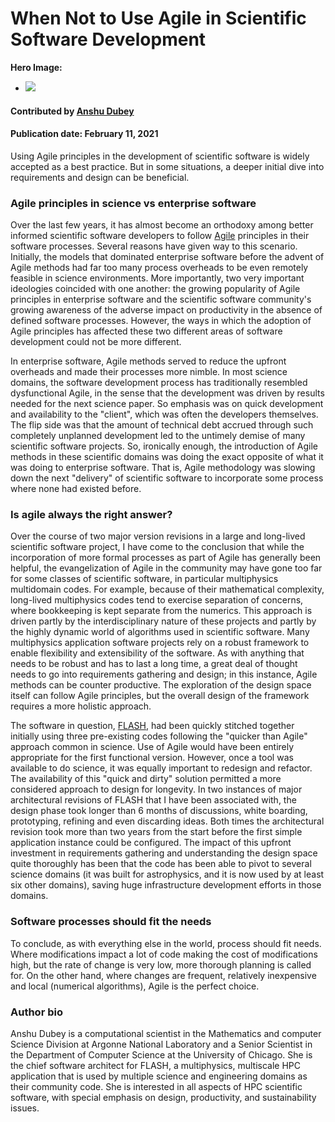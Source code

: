 # When Not to Use Agile in Scientific Software Development

**Hero Image:**

 - <img src='https://github.com/betterscientificsoftware/images/raw/master/Blog_0221_Agile.png'>

#### Contributed by [Anshu Dubey](https://github.com/adubey64 "Anshu Dubey GitHub Profile")

#### Publication date: February 11, 2021
 
<!-- deck text start --> 
Using Agile principles in the development of scientific software is widely accepted as a best practice.  But in some situations, a deeper initial dive into requirements and design can be beneficial.
<!-- deck text end -->

###  Agile principles in science vs enterprise software
Over the last few years, it has almost become an orthodoxy among 
better informed scientific software developers to follow 
[Agile](https://agilemanifesto.org/) principles in their software processes. Several
reasons have given way to this scenario. Initially, the models that
dominated enterprise software before the advent of Agile methods had far too many process overheads to be even remotely feasible in science environments. More importantly, two very important ideologies coincided with one another: the growing popularity of Agile principles in
enterprise software and the scientific software community's growing awareness of the adverse impact on productivity in the absence of defined
software processes.  However, the ways in which the
adoption of Agile principles has affected these two different areas of software
development could not be more different.

In enterprise software, Agile methods served to reduce the upfront
overheads and made their processes more nimble. In most science
domains, the software development process has traditionally 
resembled dysfunctional Agile, in the sense that the development was
driven by results needed for the next science paper. So emphasis was on quick
development and availability to the "client", which was often the
developers themselves. The flip side was that the amount of technical debt
accrued through such completely unplanned development led to the
untimely demise of many scientific software projects. So, ironically
enough, the introduction of Agile methods in these scientific domains 
was doing the exact opposite of what it was doing to 
enterprise software. That is, Agile methodology was slowing down the next "delivery"
of scientific software to incorporate some process where none had existed before.

### Is agile always the right answer?
Over the course of two major version revisions in a large and long-lived scientific software project, I have come to the conclusion that while the incorporation of more formal processes as part of Agile has generally been helpful, the evangelization of
Agile in the community may have gone too far for some classes of
scientific software, in particular multiphysics multidomain
codes. For example, because of their mathematical complexity, long-lived
multiphysics codes tend to exercise separation of concerns, where
bookkeeping is kept separate from the numerics. This approach is
driven partly by the interdisciplinary nature of these projects and
partly by the highly dynamic world of algorithms used in scientific
software.  Many multiphysics application software projects rely on a
robust framework to enable flexibility and extensibility
of the software.  As with anything that needs to be robust and has to
last a long time, a great deal of thought needs to go into
requirements gathering and design; in this instance, Agile methods can be counter
productive.  The exploration of the design space itself can follow
Agile principles, but the overall design of the framework requires a more holistic
approach.

The software in question, [FLASH](https://arxiv.org/pdf/0903.4875.pdf), had been quickly stitched together
initially using three pre-existing codes following the "quicker than
Agile" approach common in science. Use of Agile would have been entirely
appropriate for the first functional version. However, once a tool was
available to do science, it was equally important to redesign and
refactor.  The availability of this "quick and dirty" solution
permitted a more considered approach to design for longevity. In two
instances of major architectural revisions of FLASH that I have been
associated with, the design phase took longer than 6 months of discussions, white
boarding, prototyping, refining and even discarding ideas. Both
times the architectural revision took more than two years from the start before the first
simple application instance could be configured. The impact of this
upfront investment in requirements gathering and understanding the design
space quite thoroughly has been that the code has been able to pivot
to several science domains (it was built for astrophysics, and it is
now used by at least six other domains), saving huge infrastructure
development efforts in those domains.  

### Software processes should fit the needs
To conclude, as with everything else in the world, process should fit needs. Where modifications impact a lot of code making the cost of modifications high, but the rate of change is very low, more thorough planning is called for. On the other hand, where changes are frequent, relatively inexpensive and local (numerical algorithms), Agile is the perfect choice.

### Author bio
Anshu Dubey is a computational scientist in the Mathematics and computer
Science Division at Argonne National Laboratory and a Senior Scientist
in the Department of Computer Science at the University of
Chicago. She is the chief software architect for FLASH, 
a multiphysics, multiscale HPC application that is used by multiple
science and engineering domains as their community code. She is
interested in all aspects of HPC scientific software, with special
emphasis on design, productivity, and sustainability issues.


<!---
Publish: preview
RSS update: 2021-02-11
Categories: planning, development
Topics: software engineering, development tools, agile
Tags: bssw-blog-article
Level: 2
Prerequisites: default
Aggregate: none
--->
